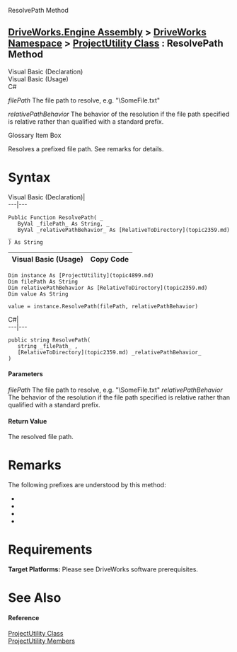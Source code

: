 ResolvePath Method   
  
[DriveWorks.Engine Assembly](topic2156.md) > [DriveWorks Namespace](topic2159.md) > [ProjectUtility Class](topic4899.md) : ResolvePath Method  
---  
  
Visual Basic (Declaration)    
Visual Basic (Usage)    
C# 

_filePath_
    The file path to resolve, e.g. "<Project>\SomeFile.txt"

_relativePathBehavior_
    The behavior of the resolution if the file path specified is relative rather than qualified with a standard prefix.

Glossary Item Box

Resolves a prefixed file path. See remarks for details. 

# Syntax

Visual Basic (Declaration)|   
---|---  
      
    
    Public Function ResolvePath( _
       ByVal _filePath_ As String, _
       ByVal _relativePathBehavior_ As [RelativeToDirectory](topic2359.md) _
    ) As String  
  
Visual Basic (Usage)| Copy Code  
---|---  
      
    
    Dim instance As [ProjectUtility](topic4899.md)
    Dim filePath As String
    Dim relativePathBehavior As [RelativeToDirectory](topic2359.md)
    Dim value As String
     
    value = instance.ResolvePath(filePath, relativePathBehavior)  
  
C#|   
---|---  
      
    
    public string ResolvePath( 
       string _filePath_ ,
       [RelativeToDirectory](topic2359.md) _relativePathBehavior_
    )  
  
#### Parameters

 _filePath_
    The file path to resolve, e.g. "<Project>\SomeFile.txt"
_relativePathBehavior_
    The behavior of the resolution if the file path specified is relative rather than qualified with a standard prefix.

#### Return Value

The resolved file path.

# Remarks

The following prefixes are understood by this method:

  * <Project>
  * <Specification>
  * <SpecificationMetadata>
  * <GroupContent>



# Requirements

**Target Platforms:** Please see DriveWorks software prerequisites.

# See Also

#### Reference

[ProjectUtility Class](topic4899.md)   
[ProjectUtility Members](topic4900.md)


